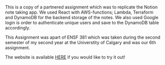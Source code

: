 This is a copy of a partnered assignment which was to replicate the Notion note taking app. We used React with AWS-functions; Lambda, Terraform and DynamoDB for the backend storage of the notes. We also used Google login is order to authenticate unique users and save to the DynamoDB table accordingly.

This Assignment was apart of ENSF 381 which was taken during the second semester of my second year at the Universtity of Calgary and was our 6th assignment.

The website is available [HERE](https://main--precious-lily-ce0beb.netlify.app/) if you would like to try it out!